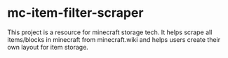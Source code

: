 # mc-item-filter-scraper

This project is a resource for minecraft storage tech. It helps scrape all items/blocks in minecraft from minecraft.wiki and helps users create their own layout for item storage.